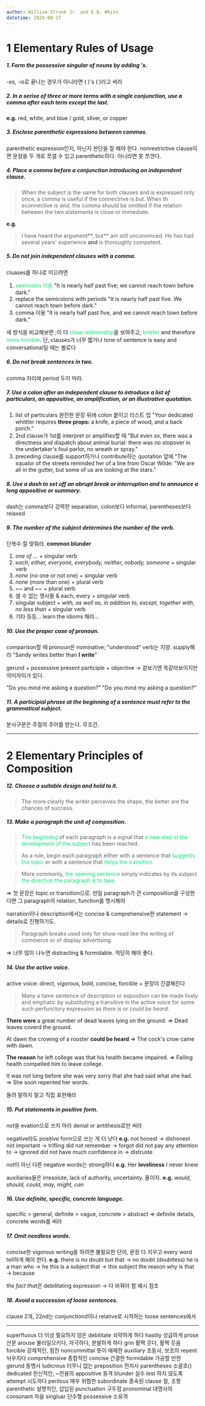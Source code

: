```yaml
---
author: William Strunk Jr. and E.B. White
datetime: 2024-08-17
---
```

# 1 Elementary Rules of Usage
##### 1. Form the possessive singular of nouns by adding 's.
*-es, -is*로 끝나는 경우가 아니라면 (       )'s  (  )라고 써라

##### 2. In a serise of three or more terms with a single conjunction, use a comma after each term except the last.
**e.g.** red, white, and blue / gold, silver, or copper

##### 3. Enclose parenthetic expressions between commas.
parenthetic expression인지, 아닌지 판단을 잘 해야 한다.
nonrestrictive clause이면 문장을 두 개로 쪼갤 수 있고 parenthetic하다. 아니라면 못 쪼갠다.

##### 4. Place a comma before a conjunction introducing an independent clause.
> When the subject is the same for both clauses and is expressed only once, a comma is useful if the connectrive is *but*. When th econnective is *and*, the comma should be omitted if the relation between the two statements is close or immediate.

**e.g.**
>    I have heard the argument**, but** am still unconvinced.
>    He has had several years' experience **and** is thoroughly competent.

##### 5. Do not join independent clauses with a comma.
cluases를 하나로 이으려면
1) <font color="#00e676">semicolon 이용</font>
   "It is nearly half past five; we cannot reach town before dark."
2) replace the semicolons with periods
   "It is nearly half past five. We cannot reach town before dark."
3) comma 이용
   "It is nearly half past five, and we cannot reach town before dark."

세 방식을 비교해보면 ;이 더 <font color="#00e676">close relationship</font>을 보여주고, <font color="#00e676">briefer</font> and therefore <font color="#00e676">more forcible</font>. 단, clauses가 너무 짧거나 tone of sentence is easy and conversational일 때는 별로다

##### 6. Do not break sentences in two.
comma 자리에 period 두지 마라. 

##### 7. Use a colon after an independent clause to introduce a list of particulars, an appositive, an amplification, or an illustrative quotation.
1) list of particulars
   완전한 문장 뒤에 colon 붙이고 리스트 업
   "Your dedicated whittler requires **three props:** a knife, a piece of wood, and a back porch."
2) 2nd clause가 1st를 interpret or amplifies할 때
   "But even so, there was a directness and dispatch about animal burial: there was no stopover in the undertaker's foul parlor, no wreath or spray."
3) preceding clause를 support하거나 contribute하는 quotation 앞에
   "The squalor of the streets reminded her of a line from Oscar Wilde: "We are all in the gutter, but some of us are looking at the stars."

##### 8. Use a dash to set off an abrupt break or interruption and to announce a long appositive or summary.
dash는 comma보다 강력한 separation, colon보다 informal, parentheses보다 relaxed

##### 9. The number of the subject determines the number of the verb.
단복수 잘 맞춰라.
**common blunder**
1) *one of ...* + singular verb
2) *each, either, everyone, everybody, neither, nobody, someone* + singular verb
3) *none* (no one or not one) + singular verb
4) *none* (more than one) + plural verb
5) ~~ and ~~ + plural verb
6) 셀 수 없는 명사들 & each, every + singular verb
7) singular subject + *with, as well as, in addition to, except, together with, no less than*  + singular verb
8) 기타 등등... learn the idioms 해라...

##### 10. Use the proper case of pronoun.
comparison할 때 pronoun은 nominative; "understood" verb는 지양. supply해라
"Sandy writes better than **I write**"

gerund + possessive
present participle + objective
$\rightarrow$ 겉보기엔 똑같아보이지만 의미차이가 있다. 

"Do you mind me asking a question?"
"Do you mind my asking a question?"

##### 11. A participial phrase at the beginning of a sentence must refer to the grammatical subject.
분사구문은 주절의 주어를 받는다. 무조건.

---
# 2 Elementary Principles of Composition
##### 12. Choose a suitable design and hold to it.
> The more clearly the writer perceives the shape, the better are the chances of success.

##### 13. Make a paragraph the unit of composition.
> <font color="#00e676">The beginning</font> of each paragraph is a signal that <font color="#00e676">a new step in the development of the subject</font> has been reached.

> As a rule, begin each paragraph either with a sentence that <font color="#00e676">suggests the topic</font> or with a sentence that <font color="#00e676">helps the transition.</font>

> More commonly, <font color="#00e676">the opening sentence</font> simply indicates by its subject <font color="#00e676">the direction the paragraph is to take.</font>

$\Rightarrow$ 첫 문장은 topic or transition으로. 
만일 paragraph가 큰 composition을 구성한다면 그 paragraph의 relation, function를 명시해야

narration이나 description에서는 concise & comprehensive한 statement $\rightarrow$ details로 진행하기도.

> Paragraph breaks used only for show read like the writing of commerce or of display advertising.

$\Rightarrow$ 너무 많이 나누면 distracting & formidable. 적당히 해야 좋다.

##### 14. Use the active voice.
active voice: direct, vigorous, bold, concise, forcible
\+ 문장이 간결해진다

> Many a tame sentence of description or exposition can be made lively and emphatic by substituting a transitive in the active voice for some such perfunctory expression as *there is* or *could be heard*.

**There were** a great number of dead leaves lying on the ground.
$\Rightarrow$ Dead leaves coverd the ground.

At dawn the crowing of a rooster **could be heard**
$\Rightarrow$ The cock's crow came with dawn.

**The reason** he left college was that his health became impaired.
$\Rightarrow$ Failing health compelled him to leave college.

It was not long before she was very sorry that she had said what she had.
$\Rightarrow$ She soon repented her words.

돌려 말하지 말고 직접 표현해라

##### 15. Put statements in positive form.
*not*을 evation으로 쓰지 마라
denial or antithesis로만 써라

negative라도 positive form으로 쓰는 게 더 낫다
**e.g.**
not honest $\rightarrow$ dishonest
not important $\rightarrow$ trifling
did not remember $\rightarrow$ forgot
did not pay any attention to $\rightarrow$ ignored
did not have much confidence in $\rightarrow$ distruste

*not*이 아닌 다른 negative words는 strong하다
**e.g.** Her **loveliness** I never knew

auxiliaries들은 irresolute, lack of authority, uncertainty. 줄이자.
**e.g.** *would, should, could, may, might, can*

##### 16. Use definite, specific, concrete language.
specific > general, definite > vague, concrete > abstract
$\Rightarrow$ definite details, concrete words를 써라

##### 17. Omit needless words.
concise한 vigorous writing을 하려면 불필요한 단어, 문장 다 지우고 every word tell하게 해야 한다.
**e.g.**
there is no doubt but that $\rightarrow$ no doubt (doubtless)
he is a man who $\rightarrow$ he
this is a subject that $\rightarrow$ this subject
the reason why is that $\rightarrow$ because

*the fact that*은 debilitating expression $\rightarrow$ 다 바꿔야 함
예시 참조

##### 18. Avoid a succession of loose sentences.
clause 2개, 22nd는 conjunctiond이나 relative로 시작하는 loose sentences에서

---
superfluous 더 이상 필요하지 않은
debilitate 쇠약하게 하다
hastily 성급하게
prose 산문
arouse 불러일으키다, 자극하다, 분발하게 하다
grin 활짝 웃다, 활짝 웃음
forcible 강제적인, 힘찬
noncommittal 뜻이 애매한
auxiliary 조동사, 보조의
repent 뉘우치다
comprehensive 종합적인
concise 간결한
formidable 가공할 만한
gerund  동명사
ludicrous 터무니 없는
preposition 전치사
parentheses 소괄호()
dedicated 헌신적인, ~전용의
appositive 동격
blunder 실수
lest 하지 않도록
attempt 시도하다
perilous 매우 위험한
subordinate 종속된
clause 절, 조항
parenthetic 설명적인, 삽입된
punctuation 구두점
pronominal 대명사의
consonant 자음
singluar 단수형
possessive 소유격